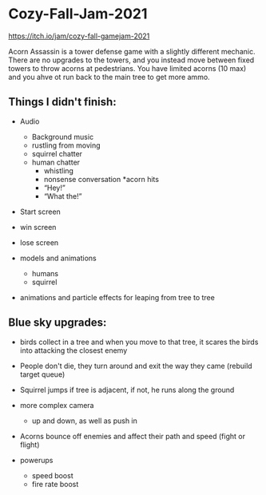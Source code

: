 # Cozy-Fall-Jam-2021
https://itch.io/jam/cozy-fall-gamejam-2021


Acorn Assassin is a tower defense game with a slightly different mechanic. There are no upgrades to the towers, and you instead move between fixed towers to throw acorns at pedestrians. You have limited acorns (10 max) and you ahve ot run back to the main tree to get more ammo.


## Things I didn't finish:

* Audio
	* Background music
	* rustling from moving
	* squirrel chatter
	* human chatter
		* whistling
		* nonsense conversation
	*acorn hits
		* “Hey!”
		* “What the!”

* Start screen

* win screen
 
* lose screen

* models and animations
	* humans
	* squirrel
	
* animations and particle effects for leaping from tree to tree

## Blue sky upgrades:
* birds collect in a tree and when you move to that tree, it scares the birds into attacking the closest enemy
	
* People don't die, they turn around and exit the way they came (rebuild target queue)
	
* Squirrel jumps if tree is adjacent, if not, he runs along the ground
	
* more complex camera
	* up and down, as well as push in
		
* Acorns bounce off enemies and affect their path and speed (fight or flight)
	
* powerups
	* speed boost
	* fire rate boost
